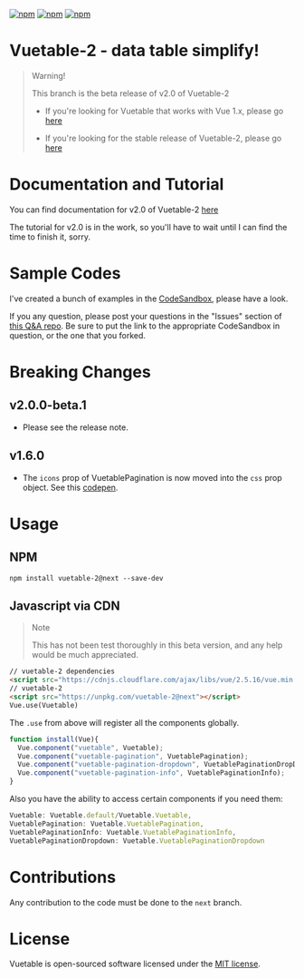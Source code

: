 [![npm](https://img.shields.io/npm/v/vuetable-2/next.svg)](https://www.npmjs.com/package/vuetable-2)
[![npm](https://img.shields.io/npm/dt/vuetable-2.svg)](https://www.npmjs.com/package/vuetable-2)
[![npm](https://img.shields.io/npm/l/vuetable-2.svg?maxAge=2592000)](https://github.com/ratiw/vuetable-2/blob/master/LICENSE)

# Vuetable-2 - data table simplify!

> Warning!  
>
> This branch is the beta release of v2.0 of Vuetable-2     
> 
> - If you're looking for Vuetable that works with Vue 1.x, please go [here](https://github.com/ratiw/vue-table)      
> 
> - If you're looking for the stable release of Vuetable-2, please go [here](https://github.com/ratiw/vuetable-2)   
> 

# Documentation and Tutorial

You can find documentation for v2.0 of Vuetable-2 [here](https://upbeat-montalcini-9fc063.netlify.com)

The tutorial for v2.0 is in the work, so you'll have to wait until I can find the time to finish it, sorry.

# Sample Codes

I've created a bunch of examples in the [CodeSandbox](https://codesandbox.io/u/ratiw/sandboxes), please have a look.

If you any question, please post your questions in the "Issues" section of [this Q&A repo](https://github.com/vuetable/Q-and-A/issues). Be sure to put the link to the appropriate CodeSandbox in question, or the one that you forked.


# Breaking Changes
## v2.0.0-beta.1
- Please see the release note.

## v1.6.0
- The `icons` prop of VuetablePagination is now moved into the `css` prop object. See this [codepen](https://codepen.io/ratiw/pen/GmJayw).

# Usage
## NPM

```shell
npm install vuetable-2@next --save-dev
```

## Javascript via CDN

> Note    
>
> This has not been test thoroughly in this beta version, and any help would be much appreciated.

```html
// vuetable-2 dependencies
<script src="https://cdnjs.cloudflare.com/ajax/libs/vue/2.5.16/vue.min.js"></script>
// vuetable-2
<script src="https://unpkg.com/vuetable-2@next"></script>
Vue.use(Vuetable)
```

The `.use` from above will register all the components globally.
```javascript
function install(Vue){
  Vue.component("vuetable", Vuetable);
  Vue.component("vuetable-pagination", VuetablePagination);
  Vue.component("vuetable-pagination-dropdown", VuetablePaginationDropDown);
  Vue.component("vuetable-pagination-info", VuetablePaginationInfo);
}
```

Also you have the ability to access certain components if you need them:
```javascript
Vuetable: Vuetable.default/Vuetable.Vuetable,
VuetablePagination: Vuetable.VuetablePagination,
VuetablePaginationInfo: Vuetable.VuetablePaginationInfo,
VuetablePaginationDropdown: Vuetable.VuetablePaginationDropdown
```


# Contributions
Any contribution to the code must be done to the `next` branch.

# License
Vuetable is open-sourced software licensed under the [MIT license](http://opensource.org/licenses/MIT).
